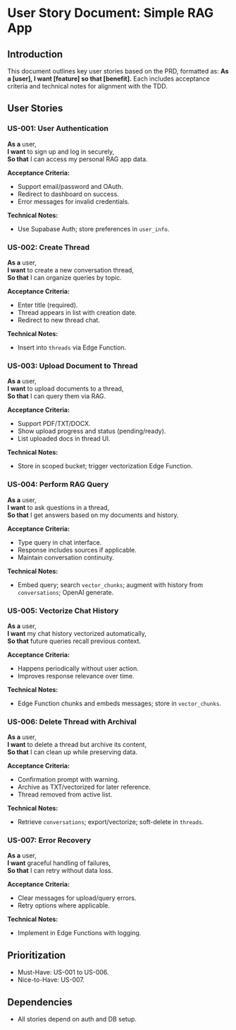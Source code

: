 # User Story Document: Simple RAG App

## Introduction
This document outlines key user stories based on the PRD, formatted as: **As a [user], I want [feature] so that [benefit].** Each includes acceptance criteria and technical notes for alignment with the TDD.

## User Stories

### US-001: User Authentication
**As a** user,  
**I want** to sign up and log in securely,  
**So that** I can access my personal RAG app data.

**Acceptance Criteria:**
- Support email/password and OAuth.
- Redirect to dashboard on success.
- Error messages for invalid credentials.

**Technical Notes:**
- Use Supabase Auth; store preferences in `user_info`.

### US-002: Create Thread
**As a** user,  
**I want** to create a new conversation thread,  
**So that** I can organize queries by topic.

**Acceptance Criteria:**
- Enter title (required).
- Thread appears in list with creation date.
- Redirect to new thread chat.

**Technical Notes:**
- Insert into `threads` via Edge Function.

### US-003: Upload Document to Thread
**As a** user,  
**I want** to upload documents to a thread,  
**So that** I can query them via RAG.

**Acceptance Criteria:**
- Support PDF/TXT/DOCX.
- Show upload progress and status (pending/ready).
- List uploaded docs in thread UI.

**Technical Notes:**
- Store in scoped bucket; trigger vectorization Edge Function.

### US-004: Perform RAG Query
**As a** user,  
**I want** to ask questions in a thread,  
**So that** I get answers based on my documents and history.

**Acceptance Criteria:**
- Type query in chat interface.
- Response includes sources if applicable.
- Maintain conversation continuity.

**Technical Notes:**
- Embed query; search `vector_chunks`; augment with history from `conversations`; OpenAI generate.

### US-005: Vectorize Chat History
**As a** user,  
**I want** my chat history vectorized automatically,  
**So that** future queries recall previous context.

**Acceptance Criteria:**
- Happens periodically without user action.
- Improves response relevance over time.

**Technical Notes:**
- Edge Function chunks and embeds messages; store in `vector_chunks`.

### US-006: Delete Thread with Archival
**As a** user,  
**I want** to delete a thread but archive its content,  
**So that** I can clean up while preserving data.

**Acceptance Criteria:**
- Confirmation prompt with warning.
- Archive as TXT/vectorized for later reference.
- Thread removed from active list.

**Technical Notes:**
- Retrieve `conversations`; export/vectorize; soft-delete in `threads`.

### US-007: Error Recovery
**As a** user,  
**I want** graceful handling of failures,  
**So that** I can retry without data loss.

**Acceptance Criteria:**
- Clear messages for upload/query errors.
- Retry options where applicable.

**Technical Notes:**
- Implement in Edge Functions with logging.

## Prioritization
- Must-Have: US-001 to US-006.
- Nice-to-Have: US-007.

## Dependencies
- All stories depend on auth and DB setup.